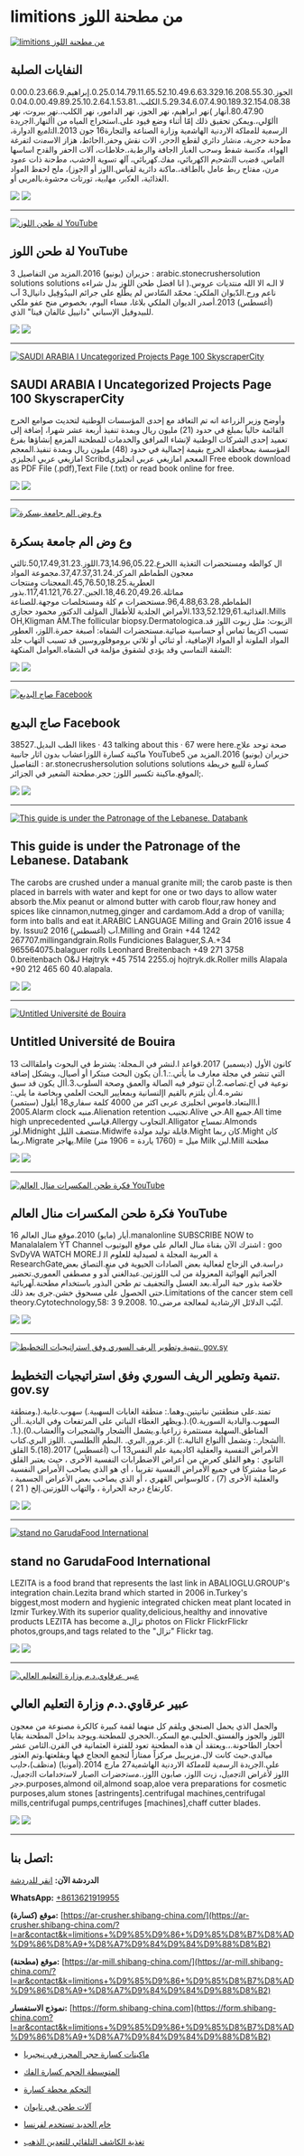 # limitions من مطحنة اللوز

<a href="https://swt.shibang-china.com/?l=ar&img&k=limitions+%D9%85%D9%86+%D9%85%D8%B7%D8%AD%D9%86%D8%A9+%D8%A7%D9%84%D9%84%D9%88%D8%B2" target="_blank">![limitions من مطحنة اللوز](http://static.shibang-china.com/all-800x300/1401.jpg)</a>

## النفايات الصلبة
الجوز.0.25.0.14.79.11.65.52.10.49.6.63.329.16.208.55.30.إبراهيم.0.00.0.23.66.95.29.34.6.07.4.90.189.32.154.08.38.الكلب.0.04.0.00.49.89.25.10.2.64.1.53.81.80.47.90.أنهار )نهر ابراهيم، نهر الجوز، نهر الدامور، نهر الكلب،.نهر بيروت، نهر األوّلي،.ويمكن تحقيق ذلك إمّا أثناء وضع قيود على.استخراج المياه من األنهار.اﻟﺟرﻳدة اﻟرﺳﻣﻳﺔ ﻟﻠﻣﻣﻠﻛﺔ اﻻردﻧﻳﺔ اﻟﻬﺎﺷﻣﻳﺔ وزارة الصناعة والتجارة16 جون 2013.اﻟﺗﻟﻣﯾﻊ اﻟدوارة، ﻣطﺣﻧﺔ ﺣﺟرﯾﺔ، ﻣﻧﺷﺎر داﺋري ﻟﻘطﻊ اﻟﺣﺟر، اﻻت ﻧﻘش وﺣﻔر.اﻟﺣﺎﺋط، ھزاز اﻻﺳﻣﻧت ﻟﺗﻔرﻏﺔ اﻟﮭواء، ﻣﮐﻧﺳﺔ ﺷﻔط وﺳﺣب اﻟﻐﺑﺎر اﻟﺟﺎﻓﺔ واﻟرطﺑﺔ،.ﺧﻼطﺎت، آﻻت اﻟﺣﻔر واﻟﻘدح اﺳﺎﺳﮭﺎ اﻟﻣﺎس، ﻗﺿﯾب اﻟﺗﺷﺣﯾم اﻟﮐﮭرﺑﺎﺋﻲ، ﻣﻔك.ﮐﮭرﺑﺎﺋﻲ، آﻟﮫ ﺗﺳوﯾﺔ اﻟﺧﺷب، ﻣطﺣﻧﺔ ذات ﻋﻣود ﻣرن، ﻣﻔﺗﺎح رﺑط ﻋﺎﻣل ﺑﺎﻟطﺎﻗﺔ،.ﻣﺎﮐﻧﺔ داﺋرﯾﺔ ﻟﻘﯾﺎس.اﻟﻟوز أو اﻟﺟوز)، ﻣﻟﺢ ﻟﺣﻔظ اﻟﻣواد اﻟﻐذاﺋﯾﺔ، اﻟﻌﮐﺑر، ﻣﮭﻟﺑﯾﺔ، ﺗورﺗﺎت ﻣﺣﺷوة.ﺑﺎﻟﻣرﺑﯽ أو.


<a href="https://whatsapp.shibangsoft.com/WhatsApp.php" target="_blank" title="WhatsApp">![](http://static.shibang-china.com/icon/whatsapp.png)</a> <a href="https://swt.shibang-china.com/?l=ar&icon&k=limitions+%D9%85%D9%86+%D9%85%D8%B7%D8%AD%D9%86%D8%A9+%D8%A7%D9%84%D9%84%D9%88%D8%B2" target="_blank">![](http://static.shibang-china.com/icon/chat-ar.png)</a>

---

<a href="https://swt.shibang-china.com/?l=ar&img&k=limitions+%D9%85%D9%86+%D9%85%D8%B7%D8%AD%D9%86%D8%A9+%D8%A7%D9%84%D9%84%D9%88%D8%B2" target="_blank">![لة طحن اللوز YouTube](http://static.shibang-china.com/all-800x300/923.jpg)</a>

## لة طحن اللوز YouTube
3 حزيران (يونيو) 2016.المزيد من التفاصيل : arabic.stonecrushersolution solutions solutions لا الـه الا الله منتديات عروس.( انا افضل طحن اللوز بدل شراءه ناعم ورح.الدّيوان الملكي: محمّد السّادس لم يطّلع على جرائم البيدُوفِيل دانيال3 آب (أغسطس) 2013.أصدر الديوان الملكي بلاغا، مساء اليوم، بخصوص منح عفو ملكي للبيدوفيل الإسباني &quot;دانييل غالفان فينا&quot; الذي.


<a href="https://whatsapp.shibangsoft.com/WhatsApp.php" target="_blank" title="WhatsApp">![](http://static.shibang-china.com/icon/whatsapp.png)</a> <a href="https://swt.shibang-china.com/?l=ar&icon&k=limitions+%D9%85%D9%86+%D9%85%D8%B7%D8%AD%D9%86%D8%A9+%D8%A7%D9%84%D9%84%D9%88%D8%B2" target="_blank">![](http://static.shibang-china.com/icon/chat-ar.png)</a>

---

<a href="https://swt.shibang-china.com/?l=ar&img&k=limitions+%D9%85%D9%86+%D9%85%D8%B7%D8%AD%D9%86%D8%A9+%D8%A7%D9%84%D9%84%D9%88%D8%B2" target="_blank">![SAUDI ARABIA l Uncategorized Projects Page 100 SkyscraperCity](http://static.shibang-china.com/all-800x300/1015.jpg)</a>

## SAUDI ARABIA l Uncategorized Projects Page 100 SkyscraperCity
وأوضح وزير الزراعة انه تم التعاقد مع إحدى المؤسسات الوطنية لتحديث صوامع الخرج القائمة حالياً بمبلغ في حدود (21) مليون ريال وبمدة تنفيذ أربعة عشر شهرا، إضافة إلى تعميد إحدى الشركات الوطنية لإنشاء المرافق والخدمات للمطحنة المزمع إنشاؤها بفرع المؤسسة بمحافظة الخرج بقيمة إجمالية في حدود (48) مليون ريال وبمدة تنفيذ.المعجم امازيغي عربي انجليزي Scribdالمعجم امازيغي عربي انجليزي Free ebook download as PDF File (.pdf),Text File (.txt) or read book online for free.


<a href="https://whatsapp.shibangsoft.com/WhatsApp.php" target="_blank" title="WhatsApp">![](http://static.shibang-china.com/icon/whatsapp.png)</a> <a href="https://swt.shibang-china.com/?l=ar&icon&k=limitions+%D9%85%D9%86+%D9%85%D8%B7%D8%AD%D9%86%D8%A9+%D8%A7%D9%84%D9%84%D9%88%D8%B2" target="_blank">![](http://static.shibang-china.com/icon/chat-ar.png)</a>

---

<a href="https://swt.shibang-china.com/?l=ar&img&k=limitions+%D9%85%D9%86+%D9%85%D8%B7%D8%AD%D9%86%D8%A9+%D8%A7%D9%84%D9%84%D9%88%D8%B2" target="_blank">![وع وض الم جامعة بسكرة](http://static.shibang-china.com/all-800x300/1339.jpg)</a>

## وع وض الم جامعة بسكرة
ال كوالطه ومستحضرات التغذية االخرع.73,14.96,05.22.اللوز.50,17.49,31.23.ثالثي معجون الطماطم المركز.37,47.37,31.24.مجموعة المواد العطرية.45,76.50,18.25.المعجنات ومنتجات مماثلة.18,46.20,49.26.الجبن.117,41.121,76.27.بذور الطماطم.96,4.88,63.28.مستحضرات م كلة ومستخلصات موجهة.للصناعة الغذائية.133,52.129,61.الأمراض الجلدية للأطفال المؤلف الدكتور محمود حجازى.Mills OH,Kligman AM.The follicular biopsy.Dermatologica.الزيوت: مثل زيوت اللوز قد تسبب اكزيما تماس أو حساسية ضيائية.مستحضرات الشفاه: أصبغة حمرة.اللوز، العطور المواد الملونة أو المواد الإضافية، أو ثنائي أو ثلاثي بروموفلوروسين قد تسبب التهاب جلد الشفة التماسي وقد يؤدي لشقوق مؤلمة في الشفاه.العوامل المنكهة:


<a href="https://whatsapp.shibangsoft.com/WhatsApp.php" target="_blank" title="WhatsApp">![](http://static.shibang-china.com/icon/whatsapp.png)</a> <a href="https://swt.shibang-china.com/?l=ar&icon&k=limitions+%D9%85%D9%86+%D9%85%D8%B7%D8%AD%D9%86%D8%A9+%D8%A7%D9%84%D9%84%D9%88%D8%B2" target="_blank">![](http://static.shibang-china.com/icon/chat-ar.png)</a>

---

<a href="https://swt.shibang-china.com/?l=ar&img&k=limitions+%D9%85%D9%86+%D9%85%D8%B7%D8%AD%D9%86%D8%A9+%D8%A7%D9%84%D9%84%D9%88%D8%B2" target="_blank">![صاج البديع Facebook](http://static.shibang-china.com/all-800x300/946.jpg)</a>

## صاج البديع Facebook
الطب البديل.38527 likes · 43 talking about this · 67 were here.صحة توحد علاج اعشاب بدون اثار جانبية‎ماكينة كسارة اللوز YouTube5 حزيران (يونيو) 2016.المزيد من التفاصيل : ar.stonecrushersolution solutions solutions كسارة للبيع خريطة الموقع.ماكينة تكسير اللوز; حجر.مطحنة الشعير في الجزائر;.


<a href="https://whatsapp.shibangsoft.com/WhatsApp.php" target="_blank" title="WhatsApp">![](http://static.shibang-china.com/icon/whatsapp.png)</a> <a href="https://swt.shibang-china.com/?l=ar&icon&k=limitions+%D9%85%D9%86+%D9%85%D8%B7%D8%AD%D9%86%D8%A9+%D8%A7%D9%84%D9%84%D9%88%D8%B2" target="_blank">![](http://static.shibang-china.com/icon/chat-ar.png)</a>

---

<a href="https://swt.shibang-china.com/?l=ar&img&k=limitions+%D9%85%D9%86+%D9%85%D8%B7%D8%AD%D9%86%D8%A9+%D8%A7%D9%84%D9%84%D9%88%D8%B2" target="_blank">![This guide is under the Patronage of the Lebanese. Databank](http://static.shibang-china.com/all-800x300/1216.jpg)</a>

## This guide is under the Patronage of the Lebanese. Databank
The carobs are crushed under a manual granite mill; the carob paste is then placed in barrels with water and kept for one or two days to allow water absorb the.Mix peanut or almond butter with carob flour,raw honey and spices like cinnamon,nutmeg,ginger and cardamom.Add a drop of vanilla; form into balls and eat it.ARABIC LANGUAGE Milling and Grain 2016 issue 4 by. Issuu2 آب (أغسطس) 2016.Milling and Grain +44 1242 267707.millingandgrain.Rolls Fundiciones Balaguer,S.A.+34 965564075.balaguer rolls Leonhard Breitenbach +49 271 3758 0.breitenbach O&amp;J Højtryk +45 7514 2255.oj hojtryk.dk.Roller mills Alapala +90 212 465 60 40.alapala.


<a href="https://whatsapp.shibangsoft.com/WhatsApp.php" target="_blank" title="WhatsApp">![](http://static.shibang-china.com/icon/whatsapp.png)</a> <a href="https://swt.shibang-china.com/?l=ar&icon&k=limitions+%D9%85%D9%86+%D9%85%D8%B7%D8%AD%D9%86%D8%A9+%D8%A7%D9%84%D9%84%D9%88%D8%B2" target="_blank">![](http://static.shibang-china.com/icon/chat-ar.png)</a>

---

<a href="https://swt.shibang-china.com/?l=ar&img&k=limitions+%D9%85%D9%86+%D9%85%D8%B7%D8%AD%D9%86%D8%A9+%D8%A7%D9%84%D9%84%D9%88%D8%B2" target="_blank">![Untitled Université de Bouira](http://static.shibang-china.com/all-800x300/248.jpg)</a>

## Untitled Université de Bouira
13 كانون الأول (ديسمبر) 2017.قواعد ا.لنشر في الـمجلة: يشترط في البحوث واملقاالت التي تنشر في مجلة معارف ما يأتي.:.1.أن يكون البحث مبتكرا أو أصيال، ويشكل إضافة نوعية في اخ.تصاصه.2.أن تتوفر فيه الصالة والعمق وصحة السلوب.3.أال يكون قد سبق نشره.4.أن يلتزم بالقيم اإلنسانية وبمعايير البحث العلمي وبخاصة ما يلي.: أ.االبتعاد.قاموس انجليزى عربى اكثر من 4000 كلمة سفاري18 أيلول (سبتمبر) 2005.Alarm clock منبه.Alienation retention تجنيب.Alive حي.All جميع.All time high unprecedented قياسي.Allergy التجاوب.Alligator تمساح.Almonds لوز.Midnight منتصف الليل.Midwife قابلة توليد مولدة.Might كان ربما.Might كان ربما.Migrate يهاجر.Mile ميل = (1760 ياردة = 1906 متر) Milk لبن.Mill مطحنة


<a href="https://whatsapp.shibangsoft.com/WhatsApp.php" target="_blank" title="WhatsApp">![](http://static.shibang-china.com/icon/whatsapp.png)</a> <a href="https://swt.shibang-china.com/?l=ar&icon&k=limitions+%D9%85%D9%86+%D9%85%D8%B7%D8%AD%D9%86%D8%A9+%D8%A7%D9%84%D9%84%D9%88%D8%B2" target="_blank">![](http://static.shibang-china.com/icon/chat-ar.png)</a>

---

<a href="https://swt.shibang-china.com/?l=ar&img&k=limitions+%D9%85%D9%86+%D9%85%D8%B7%D8%AD%D9%86%D8%A9+%D8%A7%D9%84%D9%84%D9%88%D8%B2" target="_blank">![فكرة طحن المكسرات منال العالم YouTube](http://static.shibang-china.com/all-800x300/1167.jpg)</a>

## فكرة طحن المكسرات منال العالم YouTube
16 أيار (مايو) 2010.موقع منال العالم.manalonline SUBSCRIBE NOW to Manalalalem YT Channel اشترك الآن بقناة منال العالم على موقع اليوتيوب : goo SvDyVA WATCH MORE.ﺔ اﻟﻌﺮﺑﻴﺔ اﻟﻤﺠﻠﺔ ﺔ ﻟﺼﻴﺪﻟﻴﺔ ﻟﻠﻌﻠﻮم اﻟ ﻟ ResearchGateدراﺳﺔ.ﻓﻲ اﻟﺰﺟﺎج ﻟﻔﻌﺎﻟﻴﺔ ﺑﻌﺾ اﻟﺼﺎدات اﻟﺤﻴﻮﻳﺔ ﻓﻲ ﻣﻨﻊ.اﻟﺘﺼﺎق ﺑﻌﺾ اﻟﺠﺮاﺛﻴﻢ اﻟﻬﻮاﺋﻴﺔ اﻟﻤﻌﺰوﻟﺔ ﻣﻦ ﻟﺐ اﻟﻠﻮزﺗﻴﻦ.ﻋﺒﺪاﻟﻐﻨﻲ آﺪو و ﻣﺼﻄﻔﻰ اﻟﻌﻤﻮري.ﺗﺤﻀﻴﺮ ﺧﻼﺻﺔ ﺑﺬور ﺣﺒﺔ اﻟﺒﺮآﺔ.ﺑﻌﺪ اﻟﻐﺴﻞ واﻟﺘﺠﻔﻴﻒ ﺗﻢ ﻃﺤﻦ اﻟﺒﺬور ﺑﺎﺳﺘﺨﺪام ﻣﻄﺤﻨﺔ.آﻬﺮﺑﺎﺋﻴﺔ ﺣﺘﻰ اﻟﺤﺼﻮل ﻋﻠﻰ ﻣﺴﺤﻮق ﺧﺸﻦ.ﺟﺮى ﺑﻌﺪ ذﻟﻚ.Limitations of the cancer stem cell theory.Cytotechnology,58: 3 9.2008. 10.آﺘﻴّﺐ اﻟﺪﻻﺋﻞ اﻹرﺷﺎدﻳﺔ ﻟﻤﻌﺎﻟﺠﺔ ﻣﺮﺿﻰ.


<a href="https://whatsapp.shibangsoft.com/WhatsApp.php" target="_blank" title="WhatsApp">![](http://static.shibang-china.com/icon/whatsapp.png)</a> <a href="https://swt.shibang-china.com/?l=ar&icon&k=limitions+%D9%85%D9%86+%D9%85%D8%B7%D8%AD%D9%86%D8%A9+%D8%A7%D9%84%D9%84%D9%88%D8%B2" target="_blank">![](http://static.shibang-china.com/icon/chat-ar.png)</a>

---

<a href="https://swt.shibang-china.com/?l=ar&img&k=limitions+%D9%85%D9%86+%D9%85%D8%B7%D8%AD%D9%86%D8%A9+%D8%A7%D9%84%D9%84%D9%88%D8%B2" target="_blank">![تنمية وتطوير الريف السوري وفق استراتيجيات التخطيط. gov.sy](http://static.shibang-china.com/all-800x300/1221.jpg)</a>

## تنمية وتطوير الريف السوري وفق استراتيجيات التخطيط. gov.sy
تمتد.على منطقتين نباتيتين.وهما.: منطقة الغابات السهبية.) سهوب.غابية.(.ومنطقة السهوب.والبادية السورية.0).(.ويظهر الغطاء النباتي على المرتفعات وفي البادية..ألن المناطق.السهلية مستثمرة زراعيا.و.يشمل األشجار والشجيرات واألعشاب.0).(.1. .األشجار.: وتشمل األنواع التالية.:) الز.عرور.البري. .البطم األطلسي. .اللوز البري.كتاب الأمراض النفسية والعقلية اكاديمية علم النفس13 آب (أغسطس) 2017.(18).5 القلق الثانوي : وهو القلق كعرض من أعراض الاضطرابات النفسية الأخرى ، حيث يعتبر القلق عرضا مشتركا في جميع الأمراض النفسية تقريبا ، أي هو الذي يصاحب الأمراض النفسية والعقلية الأخرى (7) ، كالوسواس القهري ، أو الذي يصاحب بعض الأعراض الجسمية ، كارتفاع درجة الحرارة ، والتهاب اللوزتين.إلخ ( 21 ).


<a href="https://whatsapp.shibangsoft.com/WhatsApp.php" target="_blank" title="WhatsApp">![](http://static.shibang-china.com/icon/whatsapp.png)</a> <a href="https://swt.shibang-china.com/?l=ar&icon&k=limitions+%D9%85%D9%86+%D9%85%D8%B7%D8%AD%D9%86%D8%A9+%D8%A7%D9%84%D9%84%D9%88%D8%B2" target="_blank">![](http://static.shibang-china.com/icon/chat-ar.png)</a>

---

<a href="https://swt.shibang-china.com/?l=ar&img&k=limitions+%D9%85%D9%86+%D9%85%D8%B7%D8%AD%D9%86%D8%A9+%D8%A7%D9%84%D9%84%D9%88%D8%B2" target="_blank">![stand no GarudaFood International](http://static.shibang-china.com/all-800x300/1350.jpg)</a>

## stand no GarudaFood International
LEZITA is a food brand that represents the last link in ABALIOGLU.GROUP&#39;s integration chain.Lezita brand which started in 2006 in.Turkey&#39;s biggest,most modern and hygienic integrated chicken meat plant located in Izmir Turkey.With its superior quality,delicious,healthy and innovative products LEZITA has become a.تزال photos on Flickr FlickrFlickr photos,groups,and tags related to the &quot;تزال&quot; Flickr tag.


<a href="https://whatsapp.shibangsoft.com/WhatsApp.php" target="_blank" title="WhatsApp">![](http://static.shibang-china.com/icon/whatsapp.png)</a> <a href="https://swt.shibang-china.com/?l=ar&icon&k=limitions+%D9%85%D9%86+%D9%85%D8%B7%D8%AD%D9%86%D8%A9+%D8%A7%D9%84%D9%84%D9%88%D8%B2" target="_blank">![](http://static.shibang-china.com/icon/chat-ar.png)</a>

---

<a href="https://swt.shibang-china.com/?l=ar&img&k=limitions+%D9%85%D9%86+%D9%85%D8%B7%D8%AD%D9%86%D8%A9+%D8%A7%D9%84%D9%84%D9%88%D8%B2" target="_blank">![عبير عرقاوي.د.م وزارة التعليم العالي](http://static.shibang-china.com/all-800x300/374.jpg)</a>

## عبير عرقاوي.د.م وزارة التعليم العالي
والجمل الذي يحمل الصنجق ويلقم كل منهما لقمة كبيرة كالكرة مصنوعة من معجون اللوز والجوز والفستق.الحلبي.مع السكر،.الحجري للمطحنة.ويوجد بداخل المطحنة بقايا أحجار الطاحونة.،.ويعتقد أن هذه المطحنة تعود للفترة العثمانية في القرن.الثامن عشر ميالدي.حيث كانت لال.مزيريبل مركزاً ممتازاً لتجمع الحجاج فيها وبقلعتها.وتم العثور على.اﻟﺟرﻳدة اﻟرﺳﻣﻳﺔ ﻟﻠﻣﻣﻠﻛﺔ اﻻردﻧﻳﺔ اﻟﻬﺎﺷﻣﻳﺔ27 مارچ 2014.(أﻣوﻧﯾﺎ) (ﻣﻧظف)،ﺣﻟﯾب اﻟﻟوز ﻷﻏراض اﻟﺗﺟﻣﯾل، زﯾت اﻟﻟوز، ﺻﺎﺑون اﻟﻟوز،.ﻣﺳﺗﺣﺿرات اﻟﺻﺑﺎر ﻻﺳﺗﺧداﻣﺎت اﻟﺗﺟﻣﯾل، ﺣﺟر.purposes,almond oil,almond soap,aloe vera preparations for cosmetic purposes,alum stones [astringents].centrifugal machines,centrifugal mills,centrifugal pumps,centrifuges [machines],chaff cutter blades.


<a href="https://whatsapp.shibangsoft.com/WhatsApp.php" target="_blank" title="WhatsApp">![](http://static.shibang-china.com/icon/whatsapp.png)</a> <a href="https://swt.shibang-china.com/?l=ar&icon&k=limitions+%D9%85%D9%86+%D9%85%D8%B7%D8%AD%D9%86%D8%A9+%D8%A7%D9%84%D9%84%D9%88%D8%B2" target="_blank">![](http://static.shibang-china.com/icon/chat-ar.png)</a>

---
## اتصل بنا:

**الدردشة الآن:** [انقر للدردشة](https://swt.shibang-china.com?l=ar&contact&k=limitions+%D9%85%D9%86+%D9%85%D8%B7%D8%AD%D9%86%D8%A9+%D8%A7%D9%84%D9%84%D9%88%D8%B2)

**WhatsApp:**  [+8613621919955](https://whatsapp.shibangsoft.com/WhatsApp.php)

**موقع (كسارة):** [https://ar-crusher.shibang-china.com/](https://ar-crusher.shibang-china.com/?l=ar&contact&k=limitions+%D9%85%D9%86+%D9%85%D8%B7%D8%AD%D9%86%D8%A9+%D8%A7%D9%84%D9%84%D9%88%D8%B2)

**موقع (مطحنة):** [https://ar-mill.shibang-china.com/](https://ar-mill.shibang-china.com/?l=ar&contact&k=limitions+%D9%85%D9%86+%D9%85%D8%B7%D8%AD%D9%86%D8%A9+%D8%A7%D9%84%D9%84%D9%88%D8%B2)

**نموذج الاستفسار:** [https://form.shibang-china.com](https://form.shibang-china.com?l=ar&contact&k=limitions+%D9%85%D9%86+%D9%85%D8%B7%D8%AD%D9%86%D8%A9+%D8%A7%D9%84%D9%84%D9%88%D8%B2)

* [ماكينات كسارة حجر المحرز في نيجيريا](../27/%D9%85%D8%A7%D9%83%D9%8A%D9%86%D8%A7%D8%AA%20%D9%83%D8%B3%D8%A7%D8%B1%D8%A9%20%D8%AD%D8%AC%D8%B1%20%D8%A7%D9%84%D9%85%D8%AD%D8%B1%D8%B2%20%D9%81%D9%8A%20%D9%86%D9%8A%D8%AC%D9%8A%D8%B1%D9%8A%D8%A7.md)

* [المتوسطة الحجم كسارة الفك](../30/%D8%A7%D9%84%D9%85%D8%AA%D9%88%D8%B3%D8%B7%D8%A9%20%D8%A7%D9%84%D8%AD%D8%AC%D9%85%20%D9%83%D8%B3%D8%A7%D8%B1%D8%A9%20%D8%A7%D9%84%D9%81%D9%83.md)

* [التحكم محطة كسارة](../27/%D8%A7%D9%84%D8%AA%D8%AD%D9%83%D9%85%20%D9%85%D8%AD%D8%B7%D8%A9%20%D9%83%D8%B3%D8%A7%D8%B1%D8%A9.md)

* [آلات طحن في تايوان](../29/%D8%A2%D9%84%D8%A7%D8%AA%20%D8%B7%D8%AD%D9%86%20%D9%81%D9%8A%20%D8%AA%D8%A7%D9%8A%D9%88%D8%A7%D9%86.md)

* [خام الحديد تستخدم لفرنسا](../30/%D8%AE%D8%A7%D9%85%20%D8%A7%D9%84%D8%AD%D8%AF%D9%8A%D8%AF%20%D8%AA%D8%B3%D8%AA%D8%AE%D8%AF%D9%85%20%D9%84%D9%81%D8%B1%D9%86%D8%B3%D8%A7.md)

* [تغذية الكاشف التلقائي للتعدين الذهب](../26/%D8%AA%D8%BA%D8%B0%D9%8A%D8%A9%20%D8%A7%D9%84%D9%83%D8%A7%D8%B4%D9%81%20%D8%A7%D9%84%D8%AA%D9%84%D9%82%D8%A7%D8%A6%D9%8A%20%D9%84%D9%84%D8%AA%D8%B9%D8%AF%D9%8A%D9%86%20%D8%A7%D9%84%D8%B0%D9%87%D8%A8.md)